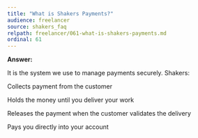 ```yaml
---
title: "What is Shakers Payments?"
audience: freelancer
source: shakers_faq
relpath: freelancer/061-what-is-shakers-payments.md
ordinal: 61
---
```


**Answer:**

It is the system we use to manage payments securely.
Shakers:

Collects payment from the customer

Holds the money until you deliver your work

Releases the payment when the customer validates the delivery

Pays you directly into your account
